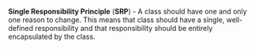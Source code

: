 **Single Responsibility Principle** (**SRP**) - A class should have one and only one reason to change. This means that
class should have a single, well-defined responsibility and that responsibility should be entirely encapsulated by the
class.